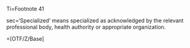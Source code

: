 Ti=Footnote 41

sec=‘Specialized’ means specialized as acknowledged by the relevant professional body, health authority or appropriate organization.

=[OTF/Z/Base]
